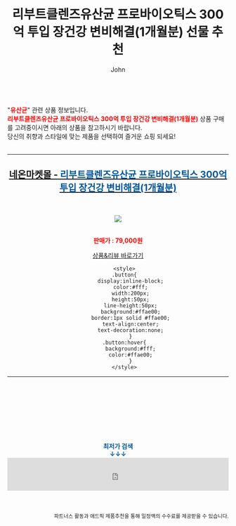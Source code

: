 ﻿---
layout: post
title:  "리부트클렌즈유산균 프로바이오틱스 300억 투입 장건강 변비해결(1개월분) 선물 추천"
author: John
categories: [ 유산균 ]
tags: [ 유산균, 유산균 추천, 유산균 효능, 유산균 먹는 시간, 유산균 영어로, 유산균 부작용, 유산균 특징, 유산균 종류, 유산균 과다복용, 유산균 효과 ]
image: http://4on.co.kr/data/goods/21/05/20/1000000100/1000000100_list_036.jpg 
description: "리부트클렌즈유산균 프로바이오틱스 300억 투입 장건강 변비해결(1개월분) 선물 추천 관련 상품으로 가장 고객 선호도가 높은 제품입니다."
toc: true
toc_sticky: true
---

<br>
"<b><font color='#ff0000'>유산균</font></b>" 관련 상품 정보입니다.
<br>
<b><font color='#ff0000'>리부트클렌즈유산균 프로바이오틱스 300억 투입 장건강 변비해결(1개월분)</font></b> 상품 구매를 고려중이시면 아래의 상품을 참고하시기 바랍니다.
<br>
당신의 취향과 스타일에 맞는 제품을 선택하여 즐거운 쇼핑 되세요!
<br><br>
<hr>
<p>
    
<center><h2><a href="https://nico.kr/UTNUB9" target="_blank"><b>네온마켓몰 - <font color='#01579B'>리부트클렌즈유산균 프로바이오틱스 300억 투입 장건강 변비해결(1개월분)</font></b></a></h2><br>

<a href="https://nico.kr/UTNUB9" target="_blank"><img src="http://4on.co.kr/data/goods/21/05/20/1000000100/1000000100_list_036.jpg"></a><br><br>

<b><font color='#ff0000'>판매가 : 79,000원 </font></b><br>

<a href="https://nico.kr/UTNUB9" target="_blank" class="button">상품&리뷰 바로가기</a><p>

        <style>
        .button{
            display:inline-block;
            color:#fff;
            width:200px;
            height:50px;
            line-height:50px;
            background:#ffae00;
            border:1px solid #ffae00;
            text-align:center;
            text-decoration:none;
            }
        .button:hover{
            background:#fff;
            color:#ffae00;
            }
        </style>

<hr>

<br><br><br><br><br><br><br>
<center><b><font color='#01579B' size='medium'>최저가 검색<br>
↓↓↓</font></b></center>
<center><iframe src="https://coupa.ng/b1Tbjx" width="100%" height="75" frameborder="0" scrolling="no" referrerpolicy="unsafe-url"></iframe></center>
<br><br>
<p>
<small>
    <div align="right">파트너스 활동과 애드픽 제품추천을 통해 일정액의 수수료를 제공받을 수 있습니다.</div>
</small>
</p>
